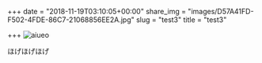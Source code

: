 +++
date = "2018-11-19T03:10:05+00:00"
share_img = "images/D57A41FD-F502-4FDE-86C7-21068856EE2A.jpg"
slug = "test3"
title = "test3"

+++
![aiueo](/images/D57A41FD-F502-4FDE-86C7-21068856EE2A.jpg)

ほげほげほげ